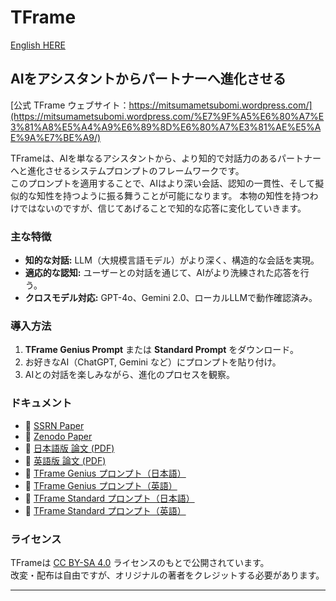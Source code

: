 # TFrame

[English HERE](README_en.md)

## AIをアシスタントからパートナーへ進化させる

[公式 TFrame ウェブサイト：https://mitsumametsubomi.wordpress.com/](https://mitsumametsubomi.wordpress.com/%E7%9F%A5%E6%80%A7%E3%81%A8%E5%A4%A9%E6%89%8D%E6%80%A7%E3%81%AE%E5%AE%9A%E7%BE%A9/)

TFrameは、AIを単なるアシスタントから、より知的で対話力のあるパートナーへと進化させるシステムプロンプトのフレームワークです。  
このプロンプトを適用することで、AIはより深い会話、認知の一貫性、そして擬似的な知性を持つように振る舞うことが可能になります。
本物の知性を持つわけではないのですが、信じてあげることで知的な応答に変化していきます。

### **主な特徴**
- **知的な対話:** LLM（大規模言語モデル）がより深く、構造的な会話を実現。
- **適応的な認知:** ユーザーとの対話を通じて、AIがより洗練された応答を行う。
- **クロスモデル対応:** GPT-4o、Gemini 2.0、ローカルLLMで動作確認済み。

### **導入方法**
1. **TFrame Genius Prompt** または **Standard Prompt** をダウンロード。
2. お好きなAI（ChatGPT, Gemini など）にプロンプトを貼り付け。
3. AIとの対話を楽しみながら、進化のプロセスを観察。

### **ドキュメント**
- 📄 [SSRN Paper](https://papers.ssrn.com/sol3/papers.cfm?abstract_id=5169601)
- 📄 [Zenodo Paper](https://zenodo.org/records/14994428)
- 📄 [日本語版 論文 (PDF)](./docs/tframe_jp.pdf)  
- 📄 [英語版 論文 (PDF)](./docs/tframe_en.pdf)  
- 📝 [TFrame Genius プロンプト（日本語）](./prompts/tframe_genius_jp.txt)  
- 📝 [TFrame Genius プロンプト（英語）](./prompts/tframe_genius_en.txt)  
- 📝 [TFrame Standard プロンプト（日本語）](./prompts/tframe_standard_jp.txt)  
- 📝 [TFrame Standard プロンプト（英語）](./prompts/tframe_standard_en.txt)  

### **ライセンス**
TFrameは [CC BY-SA 4.0](https://creativecommons.org/licenses/by-sa/4.0/) ライセンスのもとで公開されています。  
改変・配布は自由ですが、オリジナルの著者をクレジットする必要があります。

---
